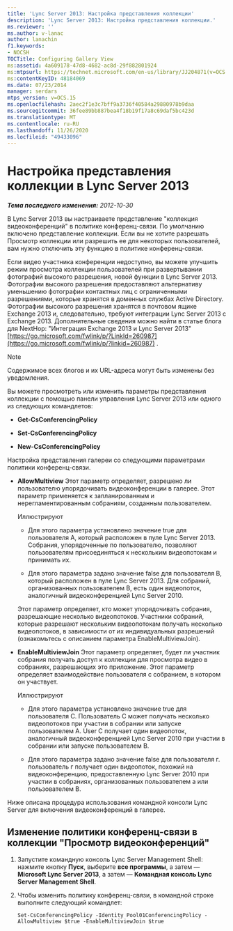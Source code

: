 ```yaml
---
title: 'Lync Server 2013: Настройка представления коллекции'
description: 'Lync Server 2013: Настройка представления коллекции.'
ms.reviewer: ''
ms.author: v-lanac
author: lanachin
f1.keywords:
- NOCSH
TOCTitle: Configuring Gallery View
ms:assetid: 4a609178-47d8-4682-ac8d-29f882801924
ms:mtpsurl: https://technet.microsoft.com/en-us/library/JJ204871(v=OCS.15)
ms:contentKeyID: 48184069
ms.date: 07/23/2014
manager: serdars
mtps_version: v=OCS.15
ms.openlocfilehash: 2aec2f1e3c7bff9a3736f40584a29880978b9daa
ms.sourcegitcommit: 36fee89bb887bea4f18b19f17a8c69daf5bc423d
ms.translationtype: MT
ms.contentlocale: ru-RU
ms.lasthandoff: 11/26/2020
ms.locfileid: "49433096"
---
```

# <a name="configuring-gallery-view-in-lync-server-2013"></a>Настройка представления коллекции в Lync Server 2013

<div data-xmlns="http://www.w3.org/1999/xhtml">

<div class="topic" data-xmlns="http://www.w3.org/1999/xhtml" data-msxsl="urn:schemas-microsoft-com:xslt" data-cs="https://msdn.microsoft.com/">

<div data-asp="https://msdn2.microsoft.com/asp">



</div>

<div id="mainSection">

<div id="mainBody">

<span> </span>

_**Тема последнего изменения:** 2012-10-30_

В Lync Server 2013 вы настраиваете представление "коллекция видеоконференций" в политике конференц-связи. По умолчанию включено представление коллекции. Если вы не хотите разрешать Просмотр коллекции или разрешить ее для некоторых пользователей, вам нужно отключить эту функцию в политике конференц-связи.

Если видео участника конференции недоступно, вы можете улучшить режим просмотра коллекции пользователей при развертывании фотографий высокого разрешения, новой функции в Lync Server 2013. Фотографии высокого разрешения предоставляют альтернативу уменьшению фотографии контактных лиц с ограниченными разрешениями, которые хранятся в доменных службах Active Directory. Фотографии высокого разрешения хранятся в почтовом ящике Exchange 2013 и, следовательно, требуют интеграции Lync Server 2013 с Exchange 2013. Дополнительные сведения можно найти в статье блога для NextHop: "Интеграция Exchange 2013 и Lync Server 2013" [https://go.microsoft.com/fwlink/p/?LinkId=260987](https://go.microsoft.com/fwlink/p/?linkid=260987) .

<div>


> [!NOTE]  
> Содержимое всех блогов и их URL-адреса могут быть изменены без уведомления.



</div>

Вы можете просмотреть или изменить параметры представления коллекции с помощью панели управления Lync Server 2013 или одного из следующих командлетов:

  - **Get-CsConferencingPolicy**

  - **Set-CsConferencingPolicy**

  - **New-CsConferencingPolicy**

Настройка представления галереи со следующими параметрами политики конференц-связи.

  - **AllowMultiview**   Этот параметр определяет, разрешено ли пользователю упорядочивать видеоконференции в галерее. Этот параметр применяется к запланированным и нерегламентированным собраниям, созданным пользователем.
    
    Иллюстрируют
    
      - Для этого параметра установлено значение true для пользователя A, который расположен в пуле Lync Server 2013. Собрания, упорядоченные по пользователю, позволяют пользователям присоединяться к нескольким видеопотокам и принимать их.
    
      - Для этого параметра задано значение false для пользователя B, который расположен в пуле Lync Server 2013. Для собраний, организованных пользователем B, есть один видеопоток, аналогичный видеоконференцией Lync Server 2010.
    
    Этот параметр определяет, кто может упорядочивать собрания, разрешающие несколько видеопотоков. Участники собраний, которые разрешают нескольким видеопотокам получать несколько видеопотоков, в зависимости от их индивидуальных разрешений (ознакомьтесь с описанием параметра EnableMultiviewJoin).

  - **EnableMultiviewJoin**   Этот параметр определяет, будет ли участник собрания получать доступ к коллекции для просмотра видео в собраниях, разрешающих это приложение. Этот параметр определяет взаимодействие пользователя с собранием, в котором он участвует.
    
    Иллюстрируют
    
      - Для этого параметра установлено значение true для пользователя C. Пользователь C может получать несколько видеопотоков при участии в собрании или запуске пользователем A. User C получает один видеопоток, аналогичный видеоконференцией Lync Server 2010 при участии в собрании или запуске пользователем B.
    
      - Для этого параметра задано значение false для пользователя г. пользователь г получает один видеопоток, похожий на видеоконференцию, предоставленную Lync Server 2010 при участии в собраниях, организованных пользователем а или пользователем B.

Ниже описана процедура использования командной консоли Lync Server для включения видеоконференций в галерее.

<div>

## <a name="to-modify-conferencing-policy-for-gallery-view-video-conferencing"></a>Изменение политики конференц-связи в коллекции "Просмотр видеоконференций"

1.  Запустите командную консоль Lync Server Management Shell: нажмите кнопку **Пуск**, выберите **все программы**, а затем — **Microsoft Lync Server 2013**, а затем — **Командная консоль Lync Server Management Shell**.

2.  Чтобы изменить политику конференц-связи, в командной строке выполните следующий командлет:
    
        Set-CsConferencingPolicy -Identity Pool01ConferencingPolicy -AllowMultiview $true -EnableMultiviewJoin $true 

</div>

</div>

<span> </span>

</div>

</div>

</div>

